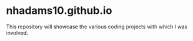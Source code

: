 # nhadams10.github.io
This repository will showcase the various coding projects with which I was involved.
